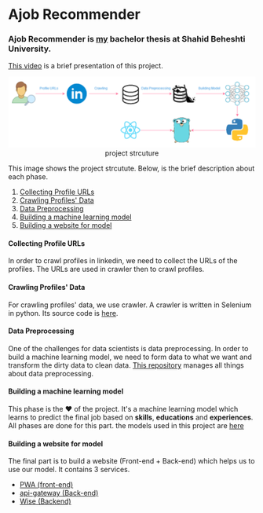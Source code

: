 # Ajob Recommender

### Ajob Recommender is [my](https://github.com/amirhallaji) bachelor thesis at Shahid Beheshti University.
[This video](https://www.aparat.com/v/kuhl6) is a brief presentation of this project.

<p align="center">
      <img src=".img/../profile/.img/structure.png" />
      <caption>project strcuture</caption>
</p>

This image shows the project strcutute. 
Below, is the brief description about each phase.
  1. [Collecting Profile URLs](#collecting-profile-urls)
  2. [Crawling Profiles' Data](#crawling-profiles-data) 
  3. [Data Preprocessing](#data-preprocessing)
  4. [Building a machine learning model](#building-a-machine-learning-model)
  5. [Building a website for model](#building-a-website-for-model)


#### Collecting Profile URLs

In order to crawl profiles in linkedin, we need to collect the URLs of the profiles. The URLs are used in crawler then to crawl profiles.

#### Crawling Profiles' Data
For crawling profiles' data, we use crawler. A crawler is written in Selenium in python. Its source code is [here](https://github.com/AJob-Recommender/curly-linkedin).

#### Data Preprocessing
One of the challenges for data scientists is data preprocessing. In order to build a machine learning model, we need to form data to what we want and transform the dirty data to clean data. [This repository](https://github.com/AJob-Recommender/vacuum-cleaner) manages all things about data preprocessing.

#### Building a machine learning model
This phase is the ❤ of the project. It's a machine learning model which learns to predict the final job based on **skills**, **educations** and **experiences**. All phases are done for this part. the models used in this project are [here](https://github.com/AJob-Recommender/model)

#### Building a website for model
The final part is to build a website (Front-end + Back-end) which helps us to use our model. It contains 3 services.
- [PWA (front-end)](https://github.com/AJob-Recommender/pwa)
- [api-gateway (Back-end)](https://github.com/AJob-Recommender/api-gateway)
- [Wise (Backend)](https://github.com/AJob-Recommender/wise)
